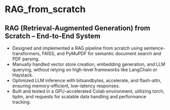 # RAG_from_scratch


## RAG (Retrieval-Augmented Generation) from Scratch – End-to-End System
* Designed and implemented a RAG pipeline from scratch using sentence-transformers, FAISS, and PyMuPDF for semantic document search and PDF parsing.
* Manually handled vector store creation, embedding generation, and LLM querying, without relying on high-level frameworks like LangChain or Haystack.
* Optimized LLM inference with bitsandbytes, accelerate, and flash-attn, ensuring memory-efficient, low-latency responses.
* Built and tested in a GPU-accelerated Colab environment, utilizing torch, tqdm, and requests for scalable data handling and performance tracking.
